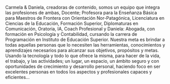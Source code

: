 Carmela & Daniela, creadoras de contenido, somos un equipo que integra las profesiones de ambas, Docente; Profesora para la Enseñanza Básica para Maestros de Frontera con Orientación Nor-Patagónica, Licenciatura en Ciencias de la Educación, Formación Superior, Diplomaturas en Comunicación, Oratoria, IA, Coach Profesional y Daniela: Abogada, con formación en Psicología y Contabilidad, cursando la carrera de Programación en Instituto de Educación Superior. Nuestra meta es brindar a todas aquellas personas que lo necesiten las herramientas, conocimientos y aprendizajes necesarios para alcanzar sus objetivos, propósitos y metas. Usando la tecnología y todo lo que ofrece la misma, para hacer de la vida, el trabajo, y las actividades; un lugar, un espacio, un ámbito seguro y con oportunidades de crecimiento y desarrollo personal, haciendo foco en ser excelentes personas en todos los aspectos y profesionales capaces y eficientes... 
